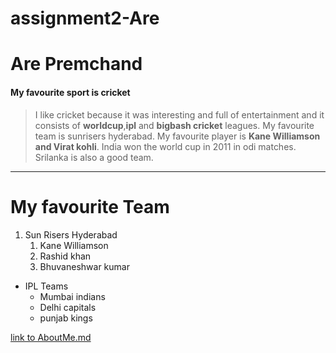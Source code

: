 # assignment2-Are


# Are Premchand
#### My favourite sport is cricket

> I like cricket because it was interesting and full of entertainment and it consists of **worldcup**,**ipl** and **bigbash cricket** leagues. My favourite team is sunrisers hyderabad. My favourite player is **Kane Williamson and Virat kohli**. India won the world cup in 2011 in odi matches. Srilanka is also a good team.

----

# My favourite Team


1. Sun Risers Hyderabad 
    1. Kane Williamson
    2. Rashid khan
    3. Bhuvaneshwar kumar

* IPL Teams 
    * Mumbai indians
    * Delhi capitals
    * punjab kings    


[link to AboutMe.md](AboutMe.md)

